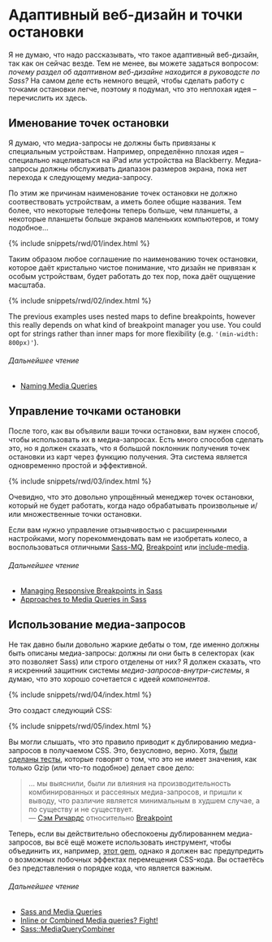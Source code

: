 
# Адаптивный веб-дизайн и точки остановки

Я не думаю, что надо рассказывать, что такое адаптивный веб-дизайн, так как он сейчас везде. Тем не менее, вы можете задаться вопросом: *почему раздел об адаптивном веб-дизайне находится в руководсте по Sass?* На самом деле есть немного вещей, чтобы сделать работу с точками остановки легче, поэтому я подумал, что это неплохая идея – перечислить их здесь.

## Именование точек остановки

Я думаю, что медиа-запросы не должны быть привязаны к специальным устройствам. Например, определённо плохая идея – специально нацеливаться на iPad или устройства на Blackberry. Медиа-запросы должны обслуживать диапазон размеров экрана, пока нет перехода к следующему медиа-запросу.

По этим же причинам наименование точек остановки не должно соотвествовать устройствам, а иметь более общие названия. Тем более, что некоторые телефоны теперь больше, чем планшеты, а некоторые планшеты больше экранов маленьких компьютеров, и тому подобное…

{% include snippets/rwd/01/index.html %}

Таким образом любое соглашение по наименованию точек остановки, которое даёт кристально чистое понимание, что дизайн не привязан к особым устройствам, будет работать до тех пор, пока даёт ощущение масштаба.

{% include snippets/rwd/02/index.html %}

<!-- TODO translate --><div class="note">
  <p>The previous examples uses nested maps to define breakpoints, however this really depends on what kind of breakpoint manager you use. You could opt for strings rather than inner maps for more flexibility (e.g. <code>'(min-width: 800px)'</code>).</p>
</div>

###### Дальнейшее чтение

* [Naming Media Queries](http://css-tricks.com/naming-media-queries/)

## Управление точками остановки

После того, как вы объявили ваши точки остановки, вам нужен способ, чтобы использовать их в медиа-запросах. Есть много способов сделать это, но я должен сказать, что я большой поклонник получения точек остановки из карт через функцию получения. Эта система является одновременно простой и эффективной.

{% include snippets/rwd/03/index.html %}

<div class="note">
  <p>Очевидно, что это довольно упрощённый менеджер точек остановки, который не будет работать, когда надо обрабатывать произвольные и/или множественные точки остановки.</p>
  <p>Если вам нужно управление отзывчивостью с расширенными настройками, могу порекоммендовать вам не изобретать колесо, а воспользоваться отличными <a href="https://github.com/sass-mq/sass-mq">Sass-MQ</a>, <a href="http://breakpoint-sass.com/">Breakpoint</a> или <a href="https://github.com/eduardoboucas/include-media">include-media</a>.</p>
</div>

###### Дальнейшее чтение

* [Managing Responsive Breakpoints in Sass](http://www.sitepoint.com/managing-responsive-breakpoints-sass/)
* [Approaches to Media Queries in Sass](http://css-tricks.com/approaches-media-queries-sass/)

## Использование медиа-запросов

Не так давно были довольно жаркие дебаты о том, где именно должны быть описаны медиа-запросы: должны ли они быть в селекторах (как это позволяет Sass) или строго отделены от них? Я должен сказать, что я искренний защитник системы *медиа-запросов-внутри-системы*, я думаю, что это хорошо сочетается с идеей *компонентов*.

{% include snippets/rwd/04/index.html %}

Это создаст следующий CSS:

{% include snippets/rwd/05/index.html %}

Вы могли слышать, что это правило приводит к дублированию медиа-запросов в получаемом CSS. Это, безусловно, верно. Хотя, [были сделаны тесты](http://sasscast.tumblr.com/post/38673939456/sass-and-media-queries), которые говорят о том, что это не имеет значения, как только Gzip (или что-то подобное) делает свое дело:

> … мы выяснили, были ли влияния на производительность комбинированных и рассеяных медиа-запросов, и пришли к выводу, что различие является минимальным в худшем случае, а по существу и не существует.<br>
> &mdash; [Сэм Ричардс](https://twitter.com/snugug) относительно [Breakpoint](http://breakpoint-sass.com/)

Теперь, если вы действительно обеспокоены дублированнем медиа-запросов, вы всё ещё можете использовать инструмент, чтобы объединить их, например, [этот gem](https://github.com/aaronjensen/sass-media_query_combiner), однако я должен вас предупредить о возможных побочных эффектах перемещения CSS-кода. Вы остаетёсь без представления о порядке кода, что является важным.

###### Дальнейшее чтение

* [Sass and Media Queries](http://sasscast.tumblr.com/post/38673939456/sass-and-media-queries)
* [Inline or Combined Media queries? Fight!](http://benfrain.com/inline-or-combined-media-queries-in-sass-fight/)
* [Sass::MediaQueryCombiner](https://github.com/aaronjensen/sass-media_query_combiner)

